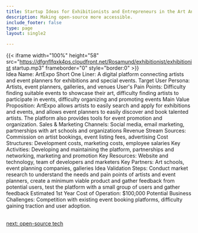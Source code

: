 ```yaml
---
title: Startup Ideas for Exhibitionists and Entrepreneurs in the Art And Special Events  Industry
description: Making open-source more accessible.
include_footer: false
type: page
layout: single2

---
```


{{< iframe width="100%" height="58" src="https://dfgnflfqxk4ps.cloudfront.net/Rosamund/exhibitionist/exhibitionist startup.mp3" frameborder="0" style="border:0" >}}<br>
Idea Name: ArtExpo
Short One Liner: A digital platform connecting artists and event planners for exhibitions and special events.
Target User Persona: Artists, event planners, galleries, and venues
User's Pain Points: Difficulty finding suitable events to showcase their art, difficulty finding artists to participate in events, difficulty organizing and promoting events
Main Value Proposition: ArtExpo allows artists to easily search and apply for exhibitions and events, and allows event planners to easily discover and book talented artists. The platform also provides tools for event promotion and organization.
Sales & Marketing Channels: Social media, email marketing, partnerships with art schools and organizations
Revenue Stream Sources: Commission on artist bookings, event listing fees, advertising
Cost Structures: Development costs, marketing costs, employee salaries
Key Activities: Developing and maintaining the platform, partnerships and networking, marketing and promotion
Key Resources: Website and technology, team of developers and marketers
Key Partners: Art schools, event planning companies, galleries
Idea Validation Steps: Conduct market research to understand the needs and pain points of artists and event planners, create a minimum viable product and gather feedback from potential users, test the platform with a small group of users and gather feedback
Estimated 1st Year Cost of Operation: $100,000
Potential Business Challenges: Competition with existing event booking platforms, difficulty gaining traction and user adoption.

<br>
<a href="https://insights.workdojos.com/exhibitionist/tech">next: open-source tech</a>
</p>